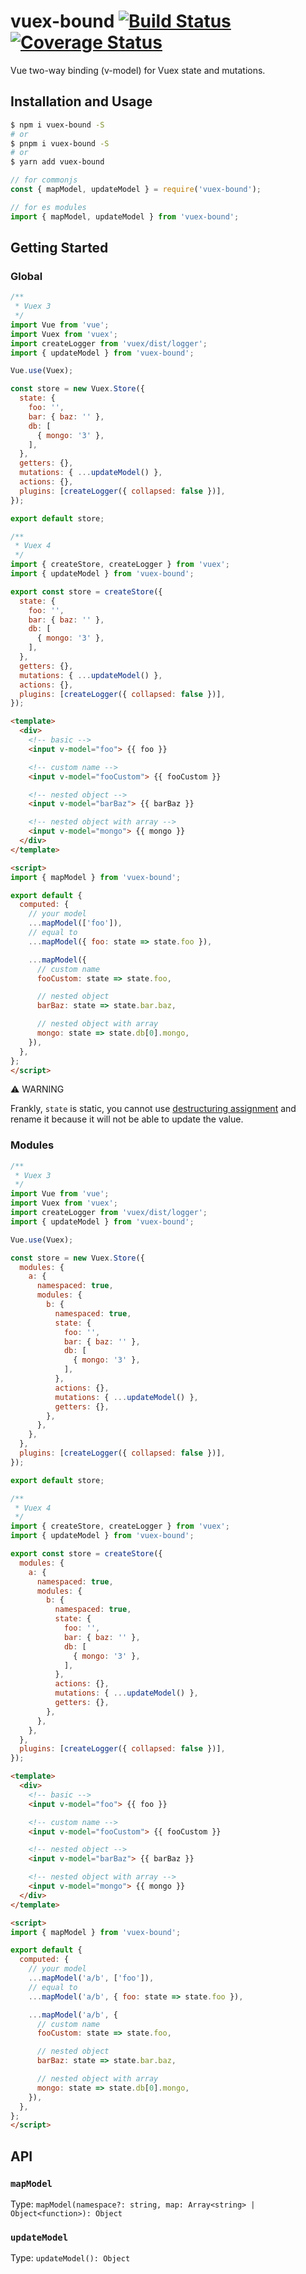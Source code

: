 # vuex-bound [![Build Status](https://travis-ci.org/Vanilla-IceCream/vuex-bound.svg?branch=main)](https://travis-ci.org/Vanilla-IceCream/vuex-bound) [![Coverage Status](https://coveralls.io/repos/github/Vanilla-IceCream/vuex-bound/badge.svg?branch=main)](https://coveralls.io/github/Vanilla-IceCream/vuex-bound?branch=main)

Vue two-way binding (v-model) for Vuex state and mutations.

## Installation and Usage

```bash
$ npm i vuex-bound -S
# or
$ pnpm i vuex-bound -S
# or
$ yarn add vuex-bound
```

```js
// for commonjs
const { mapModel, updateModel } = require('vuex-bound');

// for es modules
import { mapModel, updateModel } from 'vuex-bound';
```

## Getting Started

### Global

```js
/**
 * Vuex 3
 */
import Vue from 'vue';
import Vuex from 'vuex';
import createLogger from 'vuex/dist/logger';
import { updateModel } from 'vuex-bound';

Vue.use(Vuex);

const store = new Vuex.Store({
  state: {
    foo: '',
    bar: { baz: '' },
    db: [
      { mongo: '3' },
    ],
  },
  getters: {},
  mutations: { ...updateModel() },
  actions: {},
  plugins: [createLogger({ collapsed: false })],
});

export default store;

/**
 * Vuex 4
 */
import { createStore, createLogger } from 'vuex';
import { updateModel } from 'vuex-bound';

export const store = createStore({
  state: {
    foo: '',
    bar: { baz: '' },
    db: [
      { mongo: '3' },
    ],
  },
  getters: {},
  mutations: { ...updateModel() },
  actions: {},
  plugins: [createLogger({ collapsed: false })],
});
```

```html
<template>
  <div>
    <!-- basic -->
    <input v-model="foo"> {{ foo }}

    <!-- custom name -->
    <input v-model="fooCustom"> {{ fooCustom }}

    <!-- nested object -->
    <input v-model="barBaz"> {{ barBaz }}

    <!-- nested object with array -->
    <input v-model="mongo"> {{ mongo }}
  </div>
</template>

<script>
import { mapModel } from 'vuex-bound';

export default {
  computed: {
    // your model
    ...mapModel(['foo']),
    // equal to
    ...mapModel({ foo: state => state.foo }),

    ...mapModel({
      // custom name
      fooCustom: state => state.foo,

      // nested object
      barBaz: state => state.bar.baz,

      // nested object with array
      mongo: state => state.db[0].mongo,
    }),
  },
};
</script>
```

:warning: WARNING

Frankly, `state` is static, you cannot use [destructuring assignment](https://developer.mozilla.org/en-US/docs/Web/JavaScript/Reference/Operators/Destructuring_assignment) and rename it because it will not be able to update the value.

### Modules

```js
/**
 * Vuex 3
 */
import Vue from 'vue';
import Vuex from 'vuex';
import createLogger from 'vuex/dist/logger';
import { updateModel } from 'vuex-bound';

Vue.use(Vuex);

const store = new Vuex.Store({
  modules: {
    a: {
      namespaced: true,
      modules: {
        b: {
          namespaced: true,
          state: {
            foo: '',
            bar: { baz: '' },
            db: [
              { mongo: '3' },
            ],
          },
          actions: {},
          mutations: { ...updateModel() },
          getters: {},
        },
      },
    },
  },
  plugins: [createLogger({ collapsed: false })],
});

export default store;

/**
 * Vuex 4
 */
import { createStore, createLogger } from 'vuex';
import { updateModel } from 'vuex-bound';

export const store = createStore({
  modules: {
    a: {
      namespaced: true,
      modules: {
        b: {
          namespaced: true,
          state: {
            foo: '',
            bar: { baz: '' },
            db: [
              { mongo: '3' },
            ],
          },
          actions: {},
          mutations: { ...updateModel() },
          getters: {},
        },
      },
    },
  },
  plugins: [createLogger({ collapsed: false })],
});
```

```html
<template>
  <div>
    <!-- basic -->
    <input v-model="foo"> {{ foo }}

    <!-- custom name -->
    <input v-model="fooCustom"> {{ fooCustom }}

    <!-- nested object -->
    <input v-model="barBaz"> {{ barBaz }}

    <!-- nested object with array -->
    <input v-model="mongo"> {{ mongo }}
  </div>
</template>

<script>
import { mapModel } from 'vuex-bound';

export default {
  computed: {
    // your model
    ...mapModel('a/b', ['foo']),
    // equal to
    ...mapModel('a/b', { foo: state => state.foo }),

    ...mapModel('a/b', {
      // custom name
      fooCustom: state => state.foo,

      // nested object
      barBaz: state => state.bar.baz,

      // nested object with array
      mongo: state => state.db[0].mongo,
    }),
  },
};
</script>
```

## API

### `mapModel`

Type: `mapModel(namespace?: string, map: Array<string> | Object<function>): Object`

### `updateModel`

Type: `updateModel(): Object`
